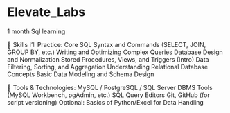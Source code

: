 # Elevate_Labs

1 month Sql learning 

🧠 Skills I’ll Practice:
Core SQL Syntax and Commands (SELECT, JOIN, GROUP BY, etc.)
Writing and Optimizing Complex Queries
Database Design and Normalization
Stored Procedures, Views, and Triggers (Intro)
Data Filtering, Sorting, and Aggregation
Understanding Relational Database Concepts
Basic Data Modeling and Schema Design

🔧 Tools & Technologies:
MySQL / PostgreSQL / SQL Server
DBMS Tools (MySQL Workbench, pgAdmin, etc.)
SQL Query Editors
Git, GitHub (for script versioning)
Optional: Basics of Python/Excel for Data Handling

